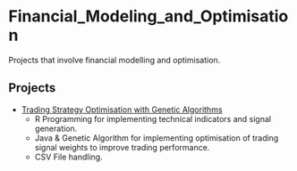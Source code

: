 # Financial_Modeling_and_Optimisation
Projects that involve financial modelling and optimisation.

## Projects
- [Trading Strategy Optimisation with Genetic Algorithms](/Algorithmic_Trading_Strategy_Optimisation/README.md)
  - R Programming for implementing technical indicators and signal generation.
  - Java & Genetic Algorithm for implementing optimisation of trading signal weights to improve trading performance.
  - CSV File handling.
